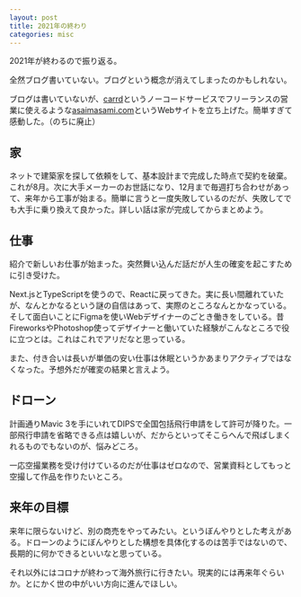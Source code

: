 ```yaml
---
layout: post
title: 2021年の終わり
categories: misc
---
```


2021年が終わるので振り返る。

全然ブログ書いていない。ブログという概念が消えてしまったのかもしれない。

ブログは書いていないが、[carrd](https://carrd.co/)というノーコードサービスでフリーランスの営業に使えるような[asaimasami.com](https://asaimasami.com/)というWebサイトを立ち上げた。簡単すぎて感動した。（のちに廃止）

## 家

ネットで建築家を探して依頼をして、基本設計まで完成した時点で契約を破棄。これが8月。次に大手メーカーのお世話になり、12月まで毎週打ち合わせがあって、来年から工事が始まる。簡単に言うと一度失敗しているのだが、失敗してでも大手に乗り換えて良かった。詳しい話は家が完成してからまとめよう。

## 仕事

紹介で新しいお仕事が始まった。突然舞い込んだ話だが人生の確変を起こすために引き受けた。

Next.jsとTypeScriptを使うので、Reactに戻ってきた。実に長い間離れていたが、なんとかなるという謎の自信はあって、実際のところなんとかなっている。そして面白いことにFigmaを使いWebデザイナーのごとき働きをしている。昔FireworksやPhotoshop使ってデザイナーと働いていた経験がこんなところで役に立つとは。これはこれでアリだなと思っている。

また、付き合いは長いが単価の安い仕事は休眠というかあまりアクティブではなくなった。予想外だが確変の結果と言えよう。

## ドローン

計画通りMavic 3を手にいれてDIPSで全国包括飛行申請をして許可が降りた。一部飛行申請を省略できる点は嬉しいが、だからといってそこらへんで飛ばしまくれるものでもないのが、悩みどころ。

一応空撮業務を受け付けているのだが仕事はゼロなので、営業資料としてもっと空撮して作品を作りたいところ。

## 来年の目標

来年に限らないけど、別の商売をやってみたい。というぼんやりとした考えがある。ドローンのようにぼんやりとした構想を具体化するのは苦手ではないので、長期的に何かできるといいなと思っている。

それ以外にはコロナが終わって海外旅行に行きたい。現実的には再来年ぐらいか。とにかく世の中がいい方向に進んでほしい。